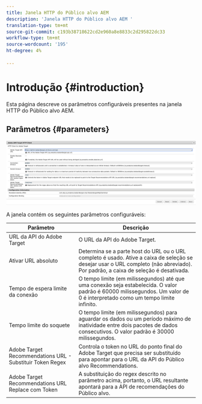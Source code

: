 ```yaml
---
title: Janela HTTP do Público alvo AEM
description: 'Janela HTTP do Público alvo AEM '
translation-type: tm+mt
source-git-commit: c193b38718622cd2e960a8e8833c2d295822dc33
workflow-type: tm+mt
source-wordcount: '195'
ht-degree: 4%

---
```



# Introdução {#introduction}

Esta página descreve os parâmetros configuráveis presentes na janela HTTP do Público alvo AEM.

## Parâmetros {#parameters}

![Público alvo HTTP ](assets/httpwindow.png "WindowTarget Janela HTTP")

A janela contém os seguintes parâmetros configuráveis:

| Parâmetro | Descrição |
|---|---|
| URL da API do Adobe Target | O URL da API do Adobe Target. |
| Ativar URL absoluto | Determina se a parte host do URL ou o URL completo é usado. Ative a caixa de seleção se desejar usar o URL completo (não abreviado). Por padrão, a caixa de seleção é desativada. |
| Tempo de espera limite da conexão | O tempo limite (em milissegundos) até que uma conexão seja estabelecida. O valor padrão é 60000 milissegundos. Um valor de 0 é interpretado como um tempo limite infinito. |
| Tempo limite do soquete | O tempo limite (em milissegundos) para aguardar os dados ou um período máximo de inatividade entre dois pacotes de dados consecutivos. O valor padrão é 30000 milissegundos. |
| Adobe Target Recommendations URL - Substituir Token Regex | Controla o token no URL do ponto final do Adobe Target que precisa ser substituído para apontar para o URL da API do Público alvo Recommendations. |
| Adobe Target Recommendations URL Replace com Token | A substituição do regex descrito no parâmetro acima, portanto, o URL resultante apontará para a API de recomendações do Público alvo. |
